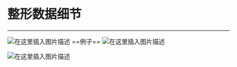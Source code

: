 ﻿# 整形数据细节
---
![在这里插入图片描述](https://img-blog.csdnimg.cn/6a0260b1b9d345d1b5d67df463574051.png)
==例子==
![在这里插入图片描述](https://img-blog.csdnimg.cn/9c48ea933bfa4167910ed362d4770f8b.png)



![在这里插入图片描述](https://img-blog.csdnimg.cn/8500359e09184de49c26f9a5f5a6ef97.png)

